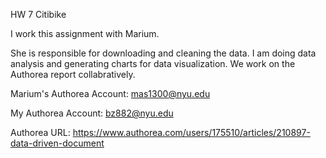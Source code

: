 HW 7 Citibike

I work this assignment with Marium.
 
She is responsible for downloading and cleaning the data. I am doing data analysis and generating charts for data visualization. We work on the Authorea report collabratively. 

Marium's Authorea Account: mas1300@nyu.edu

My Authorea Account: bz882@nyu.edu

Authorea URL: https://www.authorea.com/users/175510/articles/210897-data-driven-document